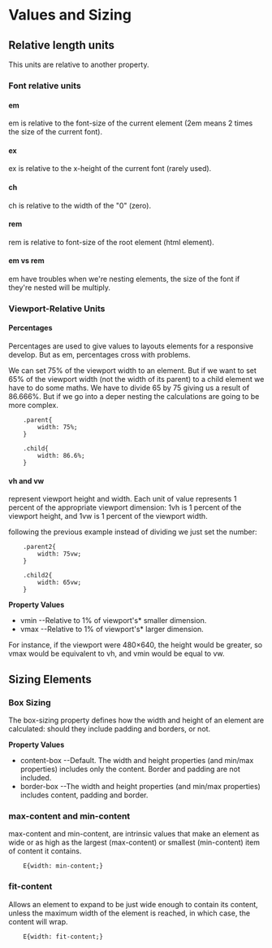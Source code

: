# Values and Sizing


## Relative length units

This units are relative to another property.


### Font relative units

#### em
em is relative to the font-size of the current element  (2em means 2 times the size of the current font).

#### ex
ex is relative to the x-height of the current font (rarely used).

#### ch
ch is relative to the width of the "0" (zero).

#### rem
rem is relative to font-size of the root element (html element).


#### em vs rem

em have troubles when we're nesting elements, the size of the font if they're nested will be multiply.

### Viewport-Relative Units

#### Percentages

Percentages are used to give values to layouts elements for a responsive develop. But as em, percentages cross with problems. 

We can set 75% of the viewport width to an element. But if we want to set 65% of the viewport width (not the width of its parent) to a child element we have to do some maths. We have to divide 65 by 75 giving us a result of 86.666%. But if we go into a deper nesting the calculations are going to be more complex.

```
	.parent{
		width: 75%;
	}

	.child{
		width: 86.6%;
	}
```

#### vh and vw

represent viewport height and width. Each unit of value represents 1 percent of the appropriate viewport dimension: 1vh is 1 percent of the viewport height, and 1vw is 1 percent of the viewport width.

following the previous example instead of dividing we just set the number:

```
	.parent2{
		width: 75vw;
	}

	.child2{
		width: 65vw;
	}
```

**Property Values**

- vmin 		--Relative to 1% of viewport's* smaller dimension.
- vmax		--Relative to 1% of viewport's* larger dimension.

For instance, if the viewport were 480×640, the height would be greater, so vmax would be equivalent to vh, and vmin would be equal to vw. 

## Sizing Elements

### Box Sizing

The box-sizing property defines how the width and height of an element are calculated: should they include padding and borders, or not.

**Property Values**

- content-box 		--Default. The width and height properties (and min/max properties) includes only the content. Border and padding are not included.
- border-box		--The width and height properties (and min/max properties) includes content, padding and border.

### max-content and min-content

max-content and min-content, are intrinsic values that make an element as wide or as high as the largest (max-content) or smallest (min-content) item of content it contains.

```
	E{width: min-content;}
```

### fit-content

Allows an element to expand to be just wide enough to contain its content, unless the maximum width of the element is reached, in which case, the content will wrap.

```
	E{width: fit-content;}
```